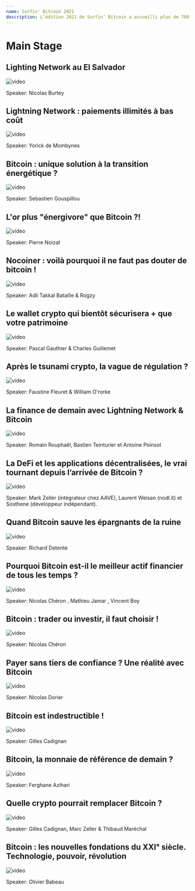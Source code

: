 ```yaml
---
name: Surfin' Bitcoin 2021
description: L’édition 2021 de Surfin’ Bitcoin a accueilli plus de 700 personnes au Casino de Biarritz pendant 2 jours pour parler, échanger et débattre autour de Bitcoin (et du Lightning Network, le thème principal de la conférence). Face à la Grande Plage se sont réuni une bonne partie de l’écosystème du Bitcoin Français (et francophone), un public passionné de Bitcoin, mais aussi des personnes curieuses souhaitant découvrir ce qu’est Bitcoin loin des discours stéréotypés des médias grand public.
---
```


# Main Stage

## Lighting Network au El Salvador

![video](https://youtu.be/GDEvm6lqDJk?si=30javK1j2u5f74G9)

Speaker: Nicolas Burtey

## Lightning Network : paiements illimités à bas coût

![video](https://youtu.be/8zo-rCBkSPs?si=ILWuqpJOPQVy_mGi)

Speaker: Yorick de Mombynes

## Bitcoin : unique solution à la transition énergétique ?

![video](https://youtu.be/An3OXqdM-7Y?si=gvWJsMnIiGjYHuLd)

Speaker: Sebastien Gouspillou

## L'or plus "énergivore" que Bitcoin ?!

![video](https://youtu.be/mduJupwcuyc?si=9mtGjhgIHinQ4pXR)

Speaker: Pierre Noizat

## Nocoiner : voilà pourquoi il ne faut pas douter de bitcoin !

![video](https://youtu.be/bc_ig53LK84?si=V1DcHpkAZ4nDBYRu)


Speaker: Adli Takkal Bataille & Rogzy

## Le wallet crypto qui bientôt sécurisera + que votre patrimoine

![video](https://youtu.be/w9Ijo4ktcbk?si=UeE36pq2e94B441f)

Speaker: Pascal Gauthier & Charles Guillemet

## Après le tsunami crypto, la vague de régulation ?

![video](https://youtu.be/XwYxItVivMU?si=1S4qRBQUzDL8d0AA)

Speaker: Faustine Fleuret & William O'rorke

## La finance de demain avec Lightning Network & Bitcoin

![video](https://youtu.be/Yv3H_Yi9TPM?si=xI_UyzxQMZ-f_2fW)

Speaker: Romain Rouphaël, Bastien Teinturier et Antoine Poinsot

## La DeFi et les applications décentralisées, le vrai tournant depuis l’arrivée de Bitcoin ?

![video](https://youtu.be/rVK0T_ZKqKg?si=2QVMXY7qqAR892E0)

Speaker:  Mark Zeller (intégrateur chez AAVE),  Laurent Weisan (nodl.it) et Sosthene (développeur indépendant).

## Quand Bitcoin sauve les épargnants de la ruine

![video](https://youtu.be/BdF2iGY2sqw?si=xmdCzahKkL1AR1dJ)

Speaker: Richard Detente

## Pourquoi Bitcoin est-il le meilleur actif financier de tous les temps ?

![video](https://youtu.be/kAYHz_YMWuM?si=pwEfpVdQo2P7XKhh)

Speaker: Nicolas Chéron , Mathieu Jamar , Vincent Boy

## Bitcoin : trader ou investir, il faut choisir !

![video](https://youtu.be/ZrAXTXpMFvs?si=71Ycjmnaobb3fk8j)

Speaker: Nicolas Chéron

## Payer sans tiers de confiance ? Une réalité avec Bitcoin

![video](https://youtu.be/zok1Ss3Uk8o?si=V3R2rMPPA2o9lUw_)

Speaker: Nicolas Dorier

##  Bitcoin est indestructible !

![video](https://youtu.be/r14_D2EbPqk?si=B90I4rqJBUPiEcJz)

Speaker: Gilles Cadignan

## Bitcoin, la monnaie de référence de demain ?

![video](https://youtu.be/DouDH1wo9Tw?si=PxSM4uKFhP587TD2)

Speaker: Ferghane Azihari

## Quelle crypto pourrait remplacer Bitcoin ?

![video](https://youtu.be/YHNvJtoP9E0?si=7c5ZokNehoMj7_cQ)

Speaker: Gilles Cadignan, Marc Zeller & Thibaud Maréchal

## Bitcoin : les nouvelles fondations du XXI° siècle. Technologie, pouvoir, révolution

![video](https://youtu.be/734oBm8drOg?si=GteEFrbUWW0wp9Rf)

Speaker: Olivier Babeau
